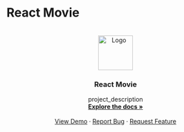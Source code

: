 # React Movie


<!-- PROJECT LOGO -->
<br />
<div align="center">
  <a href="https://github.com/Aldii24/react-movie">
    <img src="images/logo.png" alt="Logo" width="80" height="80">
  </a>

<h3 align="center">React Movie</h3>

  <p align="center">
    project_description
    <br />
     <a href="https://github.com/Aldii24/react-movie"><strong>Explore the docs »</strong></a>
    <br />
    <br />
     <a href="https://github.com/Aldii24/react-movie">View Demo</a>
    &middot;
    <a href="https://github.com/Aldii24/react-movie/issues/new?labels=bug&template=bug-report---.md">Report Bug</a>
    &middot;
    <a href="https://github.com/Aldii24/react-movie/issues/new?labels=enhancement&template=feature-request---.md">Request Feature</a>
  </p>
</div>
